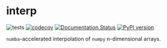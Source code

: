 # interp

![tests](https://github.com/byrdie/interp/actions/workflows/tests.yml/badge.svg)
[![codecov](https://codecov.io/gh/byrdie/interp/branch/main/graph/badge.svg?token=TV57F67UUI)](https://codecov.io/gh/byrdie/interp)
[![Documentation Status](https://readthedocs.org/projects/interp/badge/?version=latest)](https://interp.readthedocs.io/en/latest/?badge=latest)
[![PyPI version](https://badge.fury.io/py/interp.svg)](https://badge.fury.io/py/interp)

`numba`-accelerated interpolation of `numpy` n-dimensional arrays.
